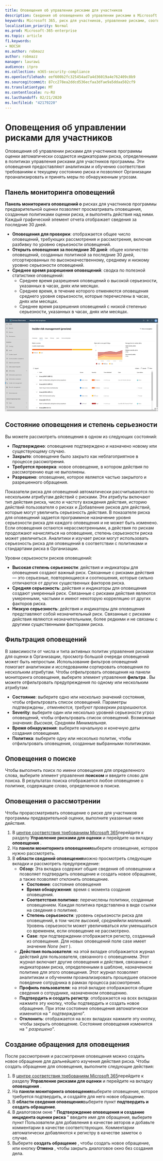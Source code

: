 ```yaml
---
title: Оповещения об управлении рисками для участников
description: Сведения об оповещениях об управлении рисками в Microsoft 365
keywords: Microsoft 365, риск для участников, управление рисками, соответствие требованиям
localization_priority: Normal
ms.prod: Microsoft-365-enterprise
ms.topic: article
f1.keywords:
- NOCSH
ms.author: robmazz
author: robmazz
manager: laurawi
audience: itpro
ms.collection: m365-security-compliance
ms.openlocfilehash: eef600b2fc325454ad7a4d36019a4e762409c8b9
ms.sourcegitcommit: 87cc278ea2ddcd536ecfaa3dfae9a5ddaa502cf9
ms.translationtype: MT
ms.contentlocale: ru-RU
ms.lasthandoff: 02/21/2020
ms.locfileid: "42179220"
---
```

# <a name="insider-risk-management-alerts"></a>Оповещения об управлении рисками для участников

Оповещения об управлении рисками для участников программы оценки автоматически создаются индикаторами риска, определенными в политиках управления рисками для участников программы. Эти оповещения предоставляют аналитикам и обучению соответствия требованиям к текущему состоянию риска и позволяют Организации проанализировать и принять меры по обнаруженным угрозам.

## <a name="alert-dashboard"></a>Панель мониторинга оповещений

**Панель мониторинга оповещений о** рисках для участников программы предварительной оценки позволяет просматривать оповещения, созданные политиками оценки риска, и выполнять действия над ними. Каждый графический элемент отчета отображает сведения за последние 30 дней.

- **Оповещения для проверки**: отображается общее число оповещений, требующих рассмотрения и рассмотрения, включая разбивку по уровню серьезности оповещений.
- **Открыть оповещения за последние 30 дней**: общее количество оповещений, созданных политикой за последние 30 дней, отсортированных по высококачественному, среднему и низкому уровню серьезности оповещений.
- **Среднее время разрешения оповещений**: сводка по полезной статистике оповещений:
    - Среднее время разрешения оповещений о высокой серьезности, указанных в часах, днях или месяцах.
    - Среднее время, в течение которого отменяются оповещения среднего уровня серьезности, которые перечислены в часах, днях или месяцах.
    - Среднее время разрешения оповещений с низкой степенью серьезности, указанных в часах, днях или месяцах.

![Панель мониторинга оповещений об управлении рисками](../media/insider-risk-alerts-dashboard.png)

## <a name="alert-status-and-severity"></a>Состояние оповещения и степень серьезности

Вы можете рассмотреть оповещения в одном из следующих состояний:

- **Подтверждено**: оповещение подтверждено и назначено новому или существующему случаю.
- **Закрыто**: оповещение было закрыто как неблагоприятное в процессе рассмотрения.
- **Требуется проверка**: новое оповещение, в котором действия по рассмотрению еще не выполнены.
- **Разрешено**: оповещение, которое является частью закрытого и разрешенного обращения.

Показатели риска для оповещений автоматически рассчитываются по нескольким атрибутам действий с рисками. Эти атрибуты включают тип действия риска, число и частоту вхождения действия, историю действий пользователя о рисках и Добавление рисков для действий, которые могут увеличить серьезность действия. В показателе риска для оповещений задается программное назначение уровня серьезности риска для каждого оповещения и не может быть изменено. Если оповещения остаются нерассмотренными, а действия по рискам продолжают начисляться на оповещение, степень серьезности риска может увеличиться. Аналитики и изучает риски могут использовать серьезность риска для оповещений в соответствии с политиками и стандартами риска в Организации.

Уровни серьезности рисков оповещений:

- **Высокая степень серьезности**: действия и индикаторы для оповещения создают важный риск. Связанные с рисками действия — это серьезные, повторяющиеся и соотношения, которые сильно отличаются от других существенных факторов риска.
- **Средняя серьезность**: действия и индикаторы для оповещения создают умеренный риск. Связанные с рисками действия являются умеренными, частыми и имеют некоторую корреляцию от других факторов риска.
- **Низкую серьезность**: действия и индикаторы для оповещения представляют собой незначительный риск. Связанные с рисками действия являются незначительными, более редкими и не связаны с другими существенными факторами риска.

## <a name="filter-alerts"></a>Фильтрация оповещений

В зависимости от числа и типа активных политик управления рисками для оценки в Организации, просмотр большой очереди оповещений может быть непростым. Использование фильтров оповещений помогает аналитикам и исследованиям сортировать оповещения по нескольким атрибутам. Чтобы отфильтровать оповещения на панели мониторинга оповещения, выберите элемент управления **фильтра** . Вы можете отфильтровать предупреждения по одному или нескольким атрибутам:

- **Состояние**: выберите одно или несколько значений состояния, чтобы отфильтровать список оповещений. Параметры *подтверждены* *, отменяются,* *требуют проверки*и *разрешаются*.
- **Severity**: выберите один или несколько уровней серьезности угроз оповещений, чтобы отфильтровать список оповещений. Возможные значения: *Высокая*, *Средняя*и *Минимальная*.
- **Время обнаружения**: выберите начальную и конечную даты создания оповещения.
- **Политика**: выберите одну или несколько политик, чтобы отфильтровать оповещения, созданные выбранными политиками.

## <a name="search-alerts"></a>Оповещения о поиске

Чтобы выполнить поиск по имени оповещения для определенного слова, выберите элемент управления **поиском** и введите слово для поиска. В результатах поиска отображается любое оповещение о политике, содержащее слово, определенное в поиске.

## <a name="triage-alerts"></a>Оповещения о рассмотрении

Чтобы прорассматривать оповещение о риске для участников программы предварительной оценки, выполните указанные ниже действия.

1. В [центре соответствия требованиям Microsoft 365](https://compliance.microsoft.com)перейдите к разделу **Управление рисками для оценки** и перейдите на вкладку **оповещения** .
2. На **панели мониторинга оповещения**выберите оповещение, которое нужно рассмотреть.
3. В **области сведений оповещения**можно просмотреть следующие вкладки и рассмотреть предупреждение:
    - **Обзор**: Эта вкладка содержит общие сведения об оповещении и позволяет подтвердить оповещение и создать новое обращение, а также позволяет отклонить оповещение.
        - **Состояние**: состояние оповещения
        - **Время обнаружения**: время с момента создания оповещения.
        - **Соответствия политике**: перечислены политики, созданные оповещением. Каждая политика представлена в виде ссылки на сведения о политике.
        - **Степень серьезности**: уровень серьезности риска для оповещений, в том числе *высокий*, *средний*или *маленький*. Уровень серьезности может увеличиваться или уменьшаться со временем, если оповещение не рассмотрено.
        - **Case**: при подтверждении отображается регистр, созданный из оповещения. Для новых оповещений поле case имеет значение *None (нет* ).
    - **Действия пользователя**: на этой вкладке отображается журнал действий для пользователя, связанного с оповещением. Этот журнал включает другие оповещения и действия, связанные с индикаторами риска, определенными в шаблоне, назначенном политике для этого оповещения. Этот журнал позволяет аналитикам и обучениям проанализировать прошедшее опасное поведение сотрудника в рамках процесса рассмотрения.
    - **Профиль пользователя**: на этой вкладке отображаются общие сведения о сотруднике, назначенном оповещению.
    - **Подтвердить и создать регистр**: отображается на всех вкладках нажмите эту кнопку, чтобы подтвердить и создать новое обращение. При этом состояние оповещения автоматически изменится на " *подтверждено*".
    - **Отклонить**: отображается на всех вкладках нажмите эту кнопку, чтобы закрыть оповещение. Состояние оповещения изменится на " *разрешено*".

## <a name="create-a-case-for-an-alert"></a>Создание обращения для оповещения

После рассмотрения и рассмотрения оповещения можно создать новое обращение для дальнейшего изучения действия риска. Чтобы создать обращение для оповещения, выполните следующие действия:

1. В [центре соответствия требованиям Microsoft 365](https://compliance.microsoft.com)перейдите к разделу **Управление рисками для оценки** и перейдите на вкладку **оповещения** .
2. На **панели мониторинга оповещения**выберите оповещение, которое требуется подтвердить, и создайте для него новое обращение.
3. В **области сведения оповещения**выберите пункт **подтвердить и создать обращение**.
4. В диалоговом окне " **Подтверждение оповещения и создание инцидента оценки риска** " введите имя для обращения, выберите пункт Пользователи для добавления в качестве авторов и добавьте комментарии в качестве соответствующих. Комментарии автоматически добавляются к регистру в качестве заметок о случае.
5. Выберите **создать обращение** , чтобы создать новое обращение, или кнопку **Отмена** , чтобы закрыть диалоговое окно без создания дела.
